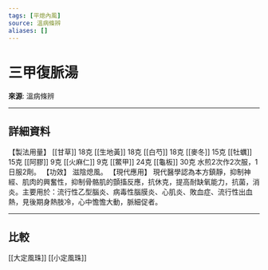 ```yaml
---
tags: [平熄內風]
source: 溫病條辨
aliases: []
---
```


# 三甲復脈湯

**來源**: 溫病條辨  

---

## 詳細資料
【製法用量】 [[甘草]] 18克 [[生地黃]] 18克 [[白芍]] 18克 [[麥冬]] 15克 [[牡蠣]] 15克 [[阿膠]] 9克 [[火麻仁]] 9克 [[鱉甲]] 24克 [[龜板]] 30克
水煎2次作2次服，1日服2劑。
【功效】
滋陰熄風。
【現代應用】
現代醫學認為本方鎮靜，抑制神經、肌肉的興奮性，抑制骨骼肌的顫搐反應，抗休克，提高耐缺氧能力，抗菌，消炎。主要用於：流行性乙型腦炎、病毒性腦膜炎、心肌炎、敗血症、流行性出血熱，見後期身熱肢冷，心中憺憺大動，脈細促者。

---

## 比較
[[大定風珠]]
[[小定風珠]]
